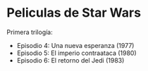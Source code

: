 # Peliculas de Star Wars

Primera trilogía:
* Episodio 4: Una nueva esperanza (1977)
* Episodio 5: El imperio contraataca (1980)
* Episodio 6: El retorno del Jedi (1983)


